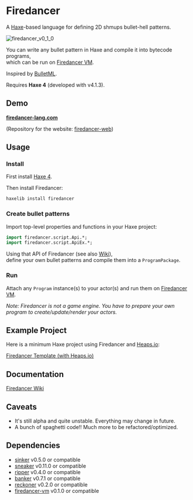 # Firedancer

A [Haxe](https://haxe.org)-based language for defining 2D shmups bullet-hell patterns.

![firedancer_v0_1_0](https://user-images.githubusercontent.com/33595446/91944104-8398c480-ed38-11ea-927e-f0f107977e98.gif)

You can write any bullet pattern in Haxe and compile it into bytecode programs,  
which can be run on [Firedancer VM](https://github.com/fal-works/firedancer-vm).

Inspired by [BulletML](http://www.asahi-net.or.jp/~cs8k-cyu/bulletml/index_e.html).

Requires **Haxe 4** (developed with v4.1.3).


## Demo

**[firedancer-lang.com](https://firedancer-lang.com)**

(Repository for the website: [firedancer-web](https://github.com/fal-works/firedancer-web))


## Usage

### Install

First install [Haxe 4](https://haxe.org).

Then install Firedancer:

```sh
haxelib install firedancer
```

### Create bullet patterns

Import top-level properties and functions in your Haxe project:

```haxe
import firedancer.script.Api.*;
import firedancer.script.ApiEx.*;
```

Using that API of Firedancer (see also [Wiki](https://github.com/fal-works/firedancer/wiki)),  
define your own bullet patterns and compile them into a `ProgramPackage`.

### Run

Attach any `Program` instance(s) to your actor(s) and run them on [Firedancer VM](https://github.com/fal-works/firedancer-vm).

*Note: Firedancer is not a game engine. You have to prepare your own program to create/update/render your actors.*


## Example Project

Here is a minimum Haxe project using Firedancer and [Heaps.io](https://heaps.io):

[Firedancer Template (with Heaps.io)](https://github.com/fal-works/firedancer-heaps-template)


## Documentation

[Firedancer Wiki](https://github.com/fal-works/firedancer/wiki)


## Caveats

- It's still alpha and quite unstable. Everything may change in future.
- A bunch of spaghetti code!! Much more to be refactored/optimized.


## Dependencies

- [sinker](https://github.com/fal-works/sinker) v0.5.0 or compatible
- [sneaker](https://github.com/fal-works/sneaker) v0.11.0 or compatible
- [ripper](https://github.com/fal-works/ripper) v0.4.0 or compatible
- [banker](https://github.com/fal-works/banker) v0.7.1 or compatible
- [reckoner](https://github.com/fal-works/banker) v0.2.0 or compatible
- [firedancer-vm](https://github.com/fal-works/firedancer-vm) v0.1.0 or compatible
